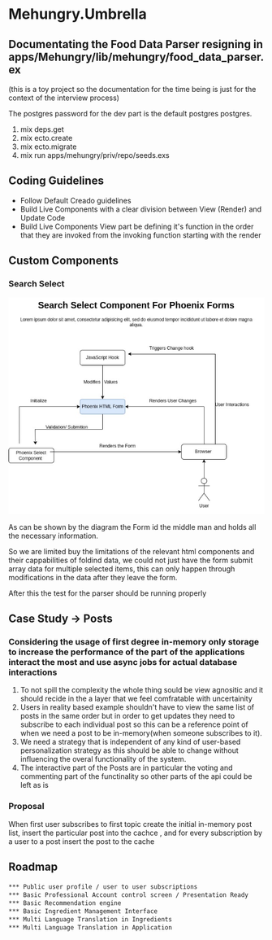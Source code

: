 # Mehungry.Umbrella

## Documentating the Food Data Parser resigning in apps/Mehungry/lib/mehungry/food_data_parser.ex 
(this is a toy project so the documentation for the time being is just for the context of the interview process)

The postgres password for the dev part is the default postgres postgres. 
1. mix deps.get 
2. mix ecto.create 
3. mix ecto.migrate 
4. mix run apps/mehungry/priv/repo/seeds.exs

## Coding Guidelines 
- Follow Default Creado guidelines 
- Build Live Components with a clear division between View (Render) and Update Code 
- Build Live Components View part be defining it's function in the order that they are invoked from the invoking function starting with the render

## Custom Components 
### Search Select   
![Alt text](diagrams/SelectComponentDataFlow.jpg?raw=true "Select Diagram")


As can be shown by the diagram the Form id the middle man and holds all the necessary information. 

So we are limited buy the limitations of the relevant html components and their cappabilities of foldind data, we could not just have the form submit array data for multiple selected items, this can only happen through modifications in the data after they leave the form. 



    

After this the test for the parser should be running properly

## Case Study -> Posts 
### Considering the usage of first degree in-memory only storage to increase the performance of the part of the applications interact the most and use async jobs for actual database interactions 

1. To not spill the complexity the whole thing sould be view agnositic and it should recide in the a layer that we feel comfratable with uncertainity 
2. Users in reality based example shouldn't have to view the same list of posts in the same order but in order to get updates they need to subscribe to each individual post so this can be a reference point of when we need a post to be in-memory(when someone subscribes to it).
3. We need a strategy that is independent of any kind of user-based personalization strategy as this should be able to change without influencing the overal functionality of the system.
4. The interactive part of the Posts are in particular the voting and commenting part of the functinality so other parts of the api could be left as is 
  

### Proposal
When first user subscribes to first topic create the initial in-memory post list, insert the particular post into the cachce , and for every subscription by a user to a post insert the post to the cache 



##  Roadmap 

    *** Public user profile / user to user subscriptions 
    *** Basic Professional Account control screen / Presentation Ready 
    *** Basic Recommendation engine 
    *** Basic Ingredient Management Interface 
    *** Multi Language Translation in Ingredients  
    *** Multi Language Translation in Application
